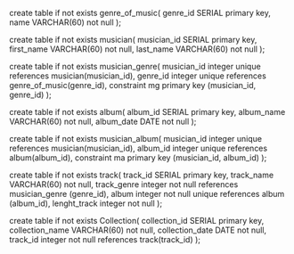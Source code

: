 create table if not exists genre_of_music(
genre_id SERIAL primary key,
name VARCHAR(60) not null
);

create table if not exists musician(
musician_id SERIAL primary key,
first_name VARCHAR(60) not null,
last_name VARCHAR(60) not null
);

create table if not exists musician_genre(
musician_id integer unique references musician(musician_id),
genre_id integer unique references genre_of_music(genre_id),
constraint mg primary key (musician_id, genre_id)
);

create table if not exists album(
album_id SERIAL primary key,
album_name VARCHAR(60) not null,
album_date DATE not null
);

create table if not exists musician_album(
musician_id integer unique references musician(musician_id),
album_id integer unique references album(album_id),
constraint ma primary key (musician_id, album_id)
);

create table if not exists track(
track_id SERIAL primary key,
track_name VARCHAR(60) not null,
track_genre integer not null references musician_genre (genre_id),
album integer not null unique references album (album_id),
lenght_track integer not null
);

create table if not exists Collection(
collection_id SERIAL primary key,
collection_name VARCHAR(60) not null,
collection_date DATE not null,
track_id integer not null references track(track_id)
);


